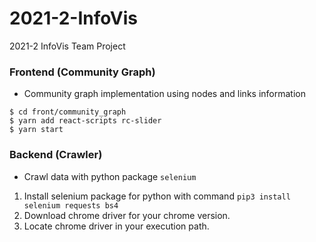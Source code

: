 # 2021-2-InfoVis
2021-2 InfoVis Team Project

### Frontend (Community Graph)
- Community graph implementation using nodes and links information
~~~
$ cd front/community_graph
$ yarn add react-scripts rc-slider
$ yarn start
~~~

### Backend (Crawler)
- Crawl data with python package ```selenium```
1. Install selenium package for python with command ```pip3 install selenium requests bs4```
2. Download chrome driver for your chrome version.
3. Locate chrome driver in your execution path.